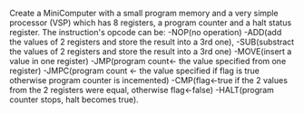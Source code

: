   Create a MiniComputer with a small program memory and a very simple processor (VSP) which has 8 registers, a program counter and a halt status register. The instruction's opcode can be: 
-NOP(no operation)
-ADD(add the values of 2 registers and store the result into a 3rd one), 
-SUB(substract the values of 2 registers and store the result into a 3rd one)
-MOVE(insert a value in one register)
-JMP(program count<- the value specified from one register)
-JMPC(program count <- the value specified if flag is true otherwise program counter is incemented)
-CMP(flag<-true if the 2 values from the 2 registers were equal, otherwise flag<-false)
-HALT(program counter stops, halt becomes true).

